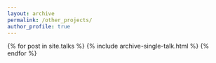 ```yaml
---
layout: archive
permalink: /other_projects/
author_profile: true
---
```


{% for post in site.talks %}
  {% include archive-single-talk.html %}
{% endfor %}
